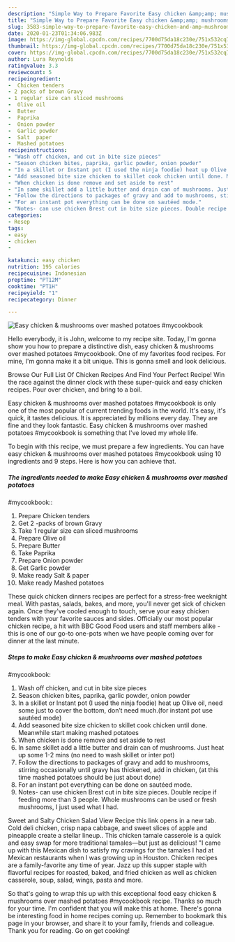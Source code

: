 ```yaml
---
description: "Simple Way to Prepare Favorite Easy chicken &amp;amp; mushrooms over mashed potatoes  #mycookbook"
title: "Simple Way to Prepare Favorite Easy chicken &amp;amp; mushrooms over mashed potatoes  #mycookbook"
slug: 3583-simple-way-to-prepare-favorite-easy-chicken-and-amp-mushrooms-over-mashed-potatoes-mycookbook
date: 2020-01-23T01:34:06.983Z
image: https://img-global.cpcdn.com/recipes/7700d75da18c230e/751x532cq70/easy-chicken-mushrooms-over-mashed-potatoes-mycookbook-recipe-main-photo.jpg
thumbnail: https://img-global.cpcdn.com/recipes/7700d75da18c230e/751x532cq70/easy-chicken-mushrooms-over-mashed-potatoes-mycookbook-recipe-main-photo.jpg
cover: https://img-global.cpcdn.com/recipes/7700d75da18c230e/751x532cq70/easy-chicken-mushrooms-over-mashed-potatoes-mycookbook-recipe-main-photo.jpg
author: Lura Reynolds
ratingvalue: 3.3
reviewcount: 5
recipeingredient:
-  Chicken tenders
- 2 packs of brown Gravy
- 1 regular size can sliced mushrooms
-  Olive oil
-  Butter
-  Paprika
-  Onion powder
-  Garlic powder
-  Salt  paper
-  Mashed potatoes
recipeinstructions:
- "Wash off chicken, and cut in bite size pieces"
- "Season chicken bites, paprika, garlic powder, onion powder"
- "In a skillet or Instant pot (I used the ninja foodie) heat up Olive oil, need some just to cover the bottom, don’t need much.(for instant pot use sautéed mode)"
- "Add seasoned bite size chicken to skillet cook chicken until done. Meanwhile start making mashed potatoes"
- "When chicken is done remove and set aside to rest"
- "In same skillet add a little butter and drain can of mushrooms. Just heat up some 1-2 mins (no need to wash skillet or inter pot)"
- "Follow the directions to packages of gravy and add to mushrooms, stirring occasionally until gravy has thickened, add in chicken, (at this time mashed potatoes should be just about done)"
- "For an instant pot everything can be done on sautéed mode."
- "Notes- can use chicken Brest cut in bite size pieces. Double recipe if feeding more than 3 people. Whole mushrooms can be used or fresh mushrooms, I just used what I had."
categories:
- Resep
tags:
- easy
- chicken
- 

katakunci: easy chicken 
nutrition: 195 calories
recipecuisine: Indonesian
preptime: "PT12M"
cooktime: "PT1H"
recipeyield: "1"
recipecategory: Dinner

---
```



![Easy chicken &amp; mushrooms over mashed potatoes 
#mycookbook](https://img-global.cpcdn.com/recipes/7700d75da18c230e/751x532cq70/easy-chicken-mushrooms-over-mashed-potatoes-mycookbook-recipe-main-photo.jpg)

Hello everybody, it is John, welcome to my recipe site. Today, I'm gonna show you how to prepare a distinctive dish, easy chicken &amp; mushrooms over mashed potatoes 
#mycookbook. One of my favorites food recipes. For mine, I'm gonna make it a bit unique. This is gonna smell and look delicious.

Browse Our Full List Of Chicken Recipes And Find Your Perfect Recipe! Win the race against the dinner clock with these super-quick and easy chicken recipes. Pour over chicken, and bring to a boil.

Easy chicken &amp; mushrooms over mashed potatoes 
#mycookbook is only one of the most popular of current trending foods in the world. It's easy, it's quick, it tastes delicious. It is appreciated by millions every day. They are fine and they look fantastic. Easy chicken &amp; mushrooms over mashed potatoes 
#mycookbook is something that I've loved my whole life.


To begin with this recipe, we must prepare a few ingredients. You can have easy chicken &amp; mushrooms over mashed potatoes 
#mycookbook using 10 ingredients and 9 steps. Here is how you can achieve that.

##### The ingredients needed to make Easy chicken &amp; mushrooms over mashed potatoes 
#mycookbook::

1. Prepare  Chicken tenders
1. Get 2 -packs of brown Gravy
1. Take 1 regular size can sliced mushrooms
1. Prepare  Olive oil
1. Prepare  Butter
1. Take  Paprika
1. Prepare  Onion powder
1. Get  Garlic powder
1. Make ready  Salt &amp; paper
1. Make ready  Mashed potatoes


These quick chicken dinners recipes are perfect for a stress-free weeknight meal. With pastas, salads, bakes, and more, you&#39;ll never get sick of chicken again. Once they&#39;ve cooled enough to touch, serve your easy chicken tenders with your favorite sauces and sides. Officially our most popular chicken recipe, a hit with BBC Good Food users and staff members alike - this is one of our go-to one-pots when we have people coming over for dinner at the last minute. 

##### Steps to make Easy chicken &amp; mushrooms over mashed potatoes 
#mycookbook:

1. Wash off chicken, and cut in bite size pieces
1. Season chicken bites, paprika, garlic powder, onion powder
1. In a skillet or Instant pot (I used the ninja foodie) heat up Olive oil, need some just to cover the bottom, don’t need much.(for instant pot use sautéed mode)
1. Add seasoned bite size chicken to skillet cook chicken until done. Meanwhile start making mashed potatoes
1. When chicken is done remove and set aside to rest
1. In same skillet add a little butter and drain can of mushrooms. Just heat up some 1-2 mins (no need to wash skillet or inter pot)
1. Follow the directions to packages of gravy and add to mushrooms, stirring occasionally until gravy has thickened, add in chicken, (at this time mashed potatoes should be just about done)
1. For an instant pot everything can be done on sautéed mode.
1. Notes- can use chicken Brest cut in bite size pieces. Double recipe if feeding more than 3 people. Whole mushrooms can be used or fresh mushrooms, I just used what I had.


Sweet and Salty Chicken Salad View Recipe this link opens in a new tab. Cold deli chicken, crisp napa cabbage, and sweet slices of apple and pineapple create a stellar lineup.. This chicken tamale casserole is a quick and easy swap for more traditional tamales—but just as delicious! &#34;I came up with this Mexican dish to satisfy my cravings for the tamales I had at Mexican restaurants when I was growing up in Houston. Chicken recipes are a family-favorite any time of year. Jazz up this supper staple with flavorful recipes for roasted, baked, and fried chicken as well as chicken casserole, soup, salad, wings, pasta and more. 

So that's going to wrap this up with this exceptional food easy chicken &amp; mushrooms over mashed potatoes 
#mycookbook recipe. Thanks so much for your time. I'm confident that you will make this at home. There's gonna be interesting food in home recipes coming up. Remember to bookmark this page in your browser, and share it to your family, friends and colleague. Thank you for reading. Go on get cooking!
